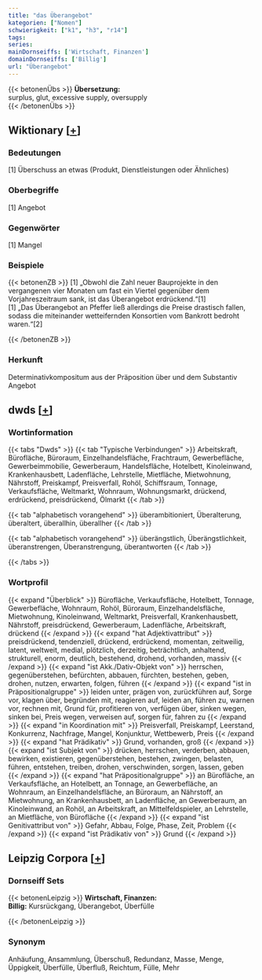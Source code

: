 ```yaml
---
title: "das Überangebot"
kategorien: ["Nomen"]
schwierigkeit: ["k1", "h3", "r14"]
tags:
series:
mainDornseiffs: ['Wirtschaft, Finanzen']
domainDornseiffs: ['Billig']
url: "Überangebot"
---
```


{{< betonenÜbs >}}
**Übersetzung:**  
surplus, glut, excessive supply, oversupply  
{{< /betonenÜbs >}}

## Wiktionary [[+](https://de.wiktionary.org/wiki/Überangebot)]

### Bedeutungen
[1] Überschuss an etwas (Produkt, Dienstleistungen oder Ähnliches)  

### Oberbegriffe
[1] Angebot  

### Gegenwörter
[1] Mangel  

### Beispiele
{{< betonenZB >}}
[1] „Obwohl die Zahl neuer Bauprojekte in den vergangenen vier Monaten um fast ein Viertel gegenüber dem Vorjahreszeitraum sank, ist das Überangebot erdrückend.“[1]  
[1] „Das Überangebot an Pfeffer ließ allerdings die Preise drastisch fallen, sodass die miteinander wetteifernden Konsortien vom Bankrott bedroht waren.“[2]  

{{< /betonenZB >}}
### Herkunft
Determinativkompositum aus der Präposition über und dem Substantiv Angebot  



## dwds [[+](https://www.dwds.de/wb/Überangebot)]

### Wortinformation
{{< tabs "Dwds" >}}
{{< tab "Typische Verbindungen" >}}
Arbeitskraft, Bürofläche, Büroraum, Einzelhandelsfläche, Frachtraum, Gewerbefläche, Gewerbeimmobilie, Gewerberaum, Handelsfläche, Hotelbett, Kinoleinwand, Krankenhausbett, Ladenfläche, Lehrstelle, Mietfläche, Mietwohnung, Nährstoff, Preiskampf, Preisverfall, Rohöl, Schiffsraum, Tonnage, Verkaufsfläche, Weltmarkt, Wohnraum, Wohnungsmarkt, drückend, erdrückend, preisdrückend, Ölmarkt
{{< /tab >}}

{{< tab "alphabetisch vorangehend" >}}
überambitioniert, Überalterung, überaltert, überallhin, überallher
{{< /tab >}}

{{< tab "alphabetisch vorangehend" >}}
überängstlich, Überängstlichkeit, überanstrengen, Überanstrengung, überantworten
{{< /tab >}}

{{< /tabs >}}

### Wortprofil
{{< expand "Überblick" >}} Bürofläche, Verkaufsfläche, Hotelbett, Tonnage, Gewerbefläche, Wohnraum, Rohöl, Büroraum, Einzelhandelsfläche, Mietwohnung, Kinoleinwand, Weltmarkt, Preisverfall, Krankenhausbett, Nährstoff, preisdrückend, Gewerberaum, Ladenfläche, Arbeitskraft, drückend {{< /expand >}}
{{< expand "hat Adjektivattribut" >}} preisdrückend, tendenziell, drückend, erdrückend, momentan, zeitweilig, latent, weltweit, medial, plötzlich, derzeitig, beträchtlich, anhaltend, strukturell, enorm, deutlich, bestehend, drohend, vorhanden, massiv {{< /expand >}}
{{< expand "ist Akk./Dativ-Objekt von" >}} herrschen, gegenüberstehen, befürchten, abbauen, fürchten, bestehen, geben, drohen, nutzen, erwarten, folgen, führen {{< /expand >}}
{{< expand "ist in Präpositionalgruppe" >}} leiden unter, prägen von, zurückführen auf, Sorge vor, klagen über, begründen mit, reagieren auf, leiden an, führen zu, warnen vor, rechnen mit, Grund für, profitieren von, verfügen über, sinken wegen, sinken bei, Preis wegen, verweisen auf, sorgen für, fahren zu {{< /expand >}}
{{< expand "in Koordination mit" >}} Preisverfall, Preiskampf, Leerstand, Konkurrenz, Nachfrage, Mangel, Konjunktur, Wettbewerb, Preis {{< /expand >}}
{{< expand "hat Prädikativ" >}} Grund, vorhanden, groß {{< /expand >}}
{{< expand "ist Subjekt von" >}} drücken, herrschen, verderben, abbauen, bewirken, existieren, gegenüberstehen, bestehen, zwingen, belasten, führen, entstehen, treiben, drohen, verschwinden, sorgen, lassen, geben {{< /expand >}}
{{< expand "hat Präpositionalgruppe" >}} an Bürofläche, an Verkaufsfläche, an Hotelbett, an Tonnage, an Gewerbefläche, an Wohnraum, an Einzelhandelsfläche, an Büroraum, an Nährstoff, an Mietwohnung, an Krankenhausbett, an Ladenfläche, an Gewerberaum, an Kinoleinwand, an Rohöl, an Arbeitskraft, an Mittelfeldspieler, an Lehrstelle, an Mietfläche, von Bürofläche {{< /expand >}}
{{< expand "ist Genitivattribut von" >}} Gefahr, Abbau, Folge, Phase, Zeit, Problem {{< /expand >}}
{{< expand "ist Prädikativ von" >}} Grund {{< /expand >}}

## Leipzig Corpora [[+](https://corpora.uni-leipzig.de/en/res?word=Überangebot&corpusId=deu_newscrawl-public_2018)]

### Dornseiff Sets
{{< betonenLeipzig >}}
**Wirtschaft, Finanzen:**  
**Billig:** Kursrückgang, Überangebot, Überfülle  

{{< /betonenLeipzig >}}

### Synonym
Anhäufung, Ansammlung, Überschuß, Redundanz, Masse, Menge, Üppigkeit, Überfülle, Überfluß, Reichtum, Fülle, Mehr

